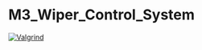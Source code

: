 # M3_Wiper_Control_System
[![Valgrind](https://github.com/sudhakharan/M3_Wiper_Control_System/actions/workflows/valgrind.yml/badge.svg)](https://github.com/sudhakharan/M3_Wiper_Control_System/actions/workflows/valgrind.yml)
